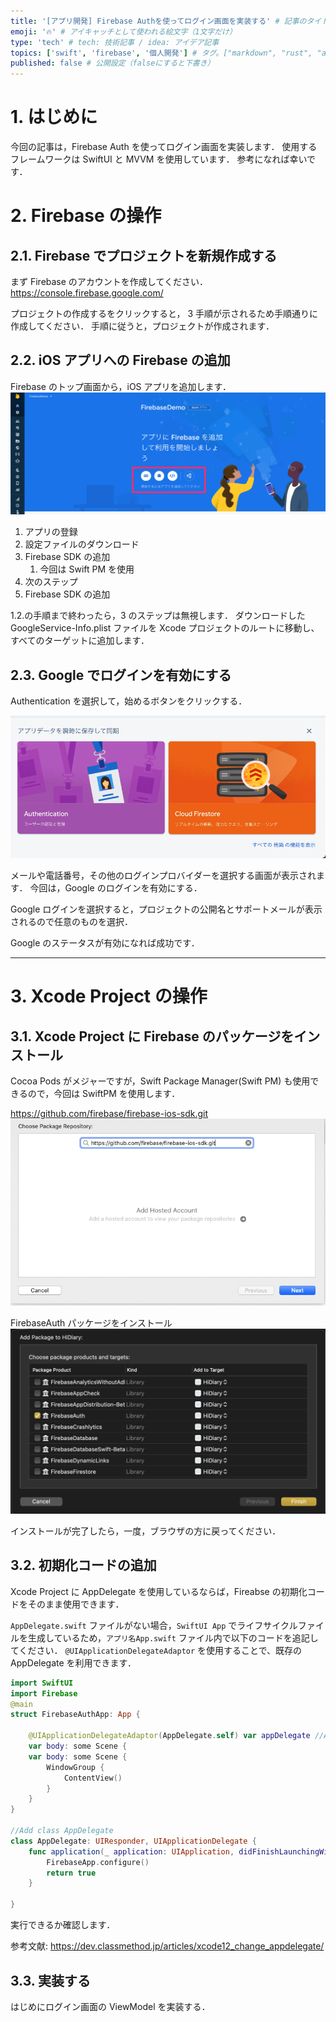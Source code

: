 ```yaml
---
title: '[アプリ開発] Firebase Authを使ってログイン画面を実装する' # 記事のタイトル
emoji: '🔥' # アイキャッチとして使われる絵文字（1文字だけ）
type: 'tech' # tech: 技術記事 / idea: アイデア記事
topics: ['swift', 'firebase', '個人開発'] # タグ。["markdown", "rust", "aws"]のように指定する
published: false # 公開設定（falseにすると下書き）
---
```


# 1. はじめに

今回の記事は，Firebase Auth を使ってログイン画面を実装します．
使用するフレームワークは SwiftUI と MVVM を使用しています．
参考になれば幸いです．

# 2. Firebase の操作

## 2.1. Firebase でプロジェクトを新規作成する

まず Firebase のアカウントを作成してください．
https://console.firebase.google.com/

プロジェクトの作成するをクリックすると， 3 手順が示されるため手順通りに作成してください．
手順に従うと，プロジェクトが作成されます．

## 2.2. iOS アプリへの Firebase の追加

Firebase のトップ画面から，iOS アプリを追加します．
![new-app](../images/20210718_23.33.png)

1. アプリの登録
2. 設定ファイルのダウンロード
3. Firebase SDK の追加
   1. 今回は Swift PM を使用
4. 次のステップ
5. Firebase SDK の追加

1.2.の手順まで終わったら，3 のステップは無視します．
ダウンロードした GoogleService-Info.plist ファイルを Xcode プロジェクトのルートに移動し、 すべてのターゲットに追加します．

## 2.3. Google でログインを有効にする

Authentication を選択して，始めるボタンをクリックする．

![;file20210718_](../images/20210718_20.51.png)

メールや電話番号，その他のログインプロバイダーを選択する画面が表示されます．
今回は，Google のログインを有効にする．

Google ログインを選択すると，プロジェクトの公開名とサポートメールが表示されるので任意のものを選択．

Google のステータスが有効になれば成功です．

---

# 3. Xcode Project の操作

## 3.1. Xcode Project に Firebase のパッケージをインストール

Cocoa Pods がメジャーですが，Swift Package Manager(Swift PM) も使用できるので，今回は SwiftPM を使用します．

https://github.com/firebase/firebase-ios-sdk.git
![20210718_20.48](../images/20210718_20.14.png)

FirebaseAuth パッケージをインストール
![20210718_20.4](../images/20210718_20.16.png)

インストールが完了したら，一度，ブラウザの方に戻ってください．

## 3.2. 初期化コードの追加

Xcode Project に AppDelegate を使用しているならば，Fireabse の初期化コードをそのまま使用できます．

`AppDelegate.swift` ファイルがない場合，`SwiftUI App` でライフサイクルファイルを生成しているため，`アプリ名App.swift` ファイル内で以下のコードを追記してください．
`@UIApplicationDelegateAdaptor` を使用することで、既存の AppDelegate を利用できます．

```swift
import SwiftUI
import Firebase
@main
struct FirebaseAuthApp: App {

    @UIApplicationDelegateAdaptor(AppDelegate.self) var appDelegate //Add
    var body: some Scene {
    var body: some Scene {
        WindowGroup {
            ContentView()
        }
    }
}

//Add class AppDelegate
class AppDelegate: UIResponder, UIApplicationDelegate {
    func application(_ application: UIApplication, didFinishLaunchingWithOptions launchOptions: [UIApplication.LaunchOptionsKey : Any]? = nil) -> Bool {
        FirebaseApp.configure()
        return true
    }

}
```

実行できるか確認します．

参考文献:
https://dev.classmethod.jp/articles/xcode12_change_appdelegate/

## 3.3. 実装する

はじめにログイン画面の ViewModel を実装する．
